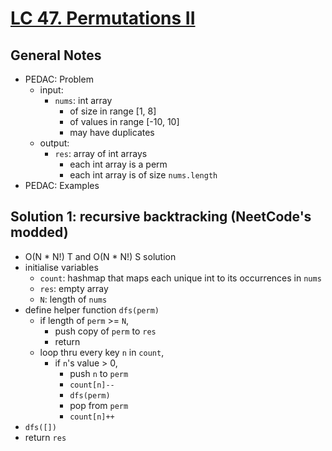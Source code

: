 # [LC 47. Permutations II](https://leetcode.com/problems/permutations-ii/)

## General Notes

- PEDAC: Problem
  - input:
    - `nums`: int array
      - of size in range \[1, 8]
      - of values in range \[-10, 10]
      - may have duplicates
  - output:
    - `res`: array of int arrays
      - each int array is a perm
      - each int array is of size `nums.length`
- PEDAC: Examples

## Solution 1: recursive backtracking (NeetCode's modded)

- O(N \* N!) T and O(N \* N!) S solution
- initialise variables
  - `count`: hashmap that maps each unique int to its occurrences in `nums`
  - `res`: empty array
  - `N`: length of `nums`
- define helper function `dfs(perm)`
  - if length of `perm` >= `N`,
    - push copy of `perm` to `res`
    - return
  - loop thru every key `n` in `count`,
    - if `n`'s value > 0,
      - push `n` to `perm`
      - `count[n]--`
      - `dfs(perm)`
      - pop from `perm`
      - `count[n]++`
- `dfs([])`
- return `res`
